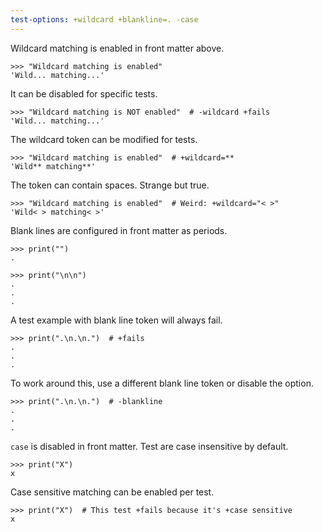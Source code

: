 ```yaml
---
test-options: +wildcard +blankline=. -case
---
```


Wildcard matching is enabled in front matter above.

    >>> "Wildcard matching is enabled"
    'Wild... matching...'

It can be disabled for specific tests.

    >>> "Wildcard matching is NOT enabled"  # -wildcard +fails
    'Wild... matching...'

The wildcard token can be modified for tests.

    >>> "Wildcard matching is enabled"  # +wildcard=**
    'Wild** matching**'

The token can contain spaces. Strange but true.

    >>> "Wildcard matching is enabled"  # Weird: +wildcard="< >"
    'Wild< > matching< >'

Blank lines are configured in front matter as periods.

    >>> print("")
    .

    >>> print("\n\n")
    .
    .
    .

A test example with blank line token will always fail.

    >>> print(".\n.\n.")  # +fails
    .
    .
    .

To work around this, use a different blank line token or disable the
option.

    >>> print(".\n.\n.")  # -blankline
    .
    .
    .

`case` is disabled in front matter. Test are case insensitive by
default.

    >>> print("X")
    x

Case sensitive matching can be enabled per test.

    >>> print("X")  # This test +fails because it's +case sensitive
    x
